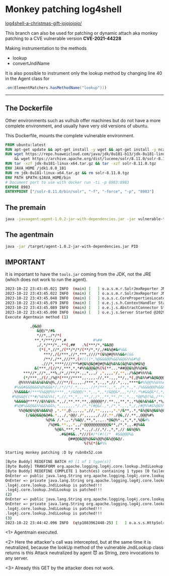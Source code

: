 # Monkey patching log4shell

[log4shell-a-christmas-gift-jojojojojo/](https://rubn0x52.com/2021/12/26/log4shell-a-christmas-gift-jojojojojo/)

This branch can also be used for patching or dynamic attach aka monkey patching to a CVE vulnerable version **CVE-2021-44228**

Making instrumentation to the methods

- lookup
- convertJndiName

It is also possible to instrument only the lookup method by changing line 40 in the Agent class for

```java
.on(ElementMatchers.hasMethodName("lookup")))
```

---

## The Dockerfile

Other environments such as vulhub offer machines but do not have a more complete environment, and usually have very old versions of ubuntu.

This Dockerfile, mounts the complete vulnerable environment.

```dockerfile
FROM ubuntu:latest
RUN apt-get update && apt-get install -y wget && apt-get install -y ncat && apt-get install -y iputils-ping 
RUN wget https://repo.huaweicloud.com/java/jdk/8u181-b13/jdk-8u181-linux-x64.tar.gz \ 
	&& wget https://archive.apache.org/dist/lucene/solr/8.11.0/solr-8.11.0.tgz
RUN tar -xzf jdk-8u181-linux-x64.tar.gz && tar -xzf solr-8.11.0.tgz
ENV JAVA_HOME /jdk1.8.0_181
RUN rm jdk-8u181-linux-x64.tar.gz && rm solr-8.11.0.tgz
ENV PATH $PATH:$JAVA_HOME/bin
# Document port to use with docker run -ti -p 8983:8983
EXPOSE 8983
ENTRYPOINT ["/solr-8.11.0/bin/solr", "-f", "-force", "-p", "8983"]
```

## The premain

```bash
java -javaagent:agent-1.0.2-jar-with-dependencies.jar -jar vulnerable-target.jar
```

## The agentmain

```bash
java -jar /target/agent-1.0.2-jar-with-dependencies.jar PID
```
## IMPORTANT

It is important to have the `tools.jar` coming from the JDK, not the JRE (which does not work to run the agent).

```bash
2023-10-22 23:43:45.021 INFO  (main) [   ] o.a.s.m.r.SolrJmxReporter JMX monitoring for 'solr.jvm' (registry 'solr.jvm') enabled at server: com.sun.jmx.mbeanserver.JmxMBeanServer@7adda9cc
2023-10-22 23:43:45.022 INFO  (main) [   ] o.a.s.m.r.SolrJmxReporter JMX monitoring for 'solr.jetty' (registry 'solr.jetty') enabled at server: com.sun.jmx.mbeanserver.JmxMBeanServer@7adda9cc
2023-10-22 23:43:45.048 INFO  (main) [   ] o.a.s.c.CorePropertiesLocator Found 0 core definitions underneath /solr-8.11.0/server/solr
2023-10-22 23:43:45.079 INFO  (main) [   ] o.e.j.s.h.ContextHandler Started o.e.j.w.WebAppContext@5e2c3d18{/solr,file:///solr-8.11.0/server/solr-webapp/webapp/,AVAILABLE}{/solr-8.11.0/server/solr-webapp/webapp}
2023-10-22 23:43:45.089 INFO  (main) [   ] o.e.j.s.AbstractConnector Started ServerConnector@2fb3536e{HTTP/1.1, (http/1.1, h2c)}{0.0.0.0:8983}
2023-10-22 23:43:45.090 INFO  (main) [   ] o.e.j.s.Server Started @2029ms
Execute Agentmain method (1)

           ,@&@@
              &@@/*/#&
              *//*,,/*/*(
             **,*/***//**,#            #%##
              ,/,*/**/*,,**(,##   .%(***/*,*&&@@
               (*(,*,//*,/(**/*/*/(**/*,*/,/#&%@#&#%&&
                 ***/,/(/***,//*,***,////*(&%@#@%%%&&#(&&
                 /**/,/**,///**,(#((((*,%@&&&@@%&&%&@&%%&#%@
                .///*,****////**%#@&%@&@#@#@%&@%&%&(&@%&%@#&%@
             &(***,/(//*/,***,*,*#%%&@@&@%(%(**...*##@@&%@%%@#&
        ***//*,//*,,**%,/*,//**/*.,,*,,,/ ,*,,,,*/,**,./%&@#%%%%&
        (*/***,,/(/,/%@*(***//****,,.,,,.//,**.,,,**/,,*(,@%&%%#%&@&@@@@.
      @%%%%%&%&%&%&%@%,///**/(,,,,./***,*,.,,*,//.*,.,,****&#%%@@%%&%%#&%#&@
    #%&&#&&@&&&%@%&&&*/,/*//*/.*,.,,,.//*/***.,.*,,/*,*.,*./%&&&@@@%&&&#&&&#&
   .%%&&&&#/***%%&@@%%****,,*/&@@@/*.*,.,*,,*/&@@&*,,,*/*/.*%#&&@&*(,*/#&&@#%&
   #%@&&@((**#/%&%&%%(,*,//,**,*,,,**,/,/*,,**,**./*.,*.,,*@@%@(%&,/**((%%@&#&
    %&&&&@****//&%%&%%.*,,/,**.**.**,,@@@@@*/.**.,,**,*,,*%@&%&%&&*,*%/&#&&@&%
    #%@#%&&@&&%%&&%&&%,*,,,,,,,*/./*,*(#@&(.,*,/*,*.,.,*,/,/#@%%#&%@&%%@&%&%#
      %%@&@&%@&%&&&%@ ,*.**,@.,,.,,*,//,**.,,,.,*.*/&**,.*,*&%@&%@&&%@&&@%#.
         (/&&@&&@&@#&.*.,./,*@@/./*,,,,,,/.//.**./@&,//.**,,@@@%#%
                  %@%& /.*.,.*/%&@/,**,*,.,..*@&@%*.,*,*,*,%@&#%
                   /%@#&.**.,.*,,/*@@@@@@@@@@@&**,/*.*,,.#@%&&
                      %@&%,***,**,*.,,/.//,*/.,*,*,// &&%@&%
                        .#&@#&&..*///(#/*(#((/*  #&&@@@%&
                            @##@@&@@%@&&%@@%@&%@@&@/.
                                   %(%(*(&#%%

Starting monkey patching :D by rubn0x52.com

[Byte Buddy] REDEFINE BATCH #0 [1 of 1 type(s)]
[Byte Buddy] TRANSFORM org.apache.logging.log4j.core.lookup.JndiLookup [startJarLoader@497470ed, null, Thread[Attach Listener,9,system], loaded=true]
[Byte Buddy] REDEFINE COMPLETE 1 batch(es) containing 1 types [0 failed batch(es)]
OnEnter => public java.lang.String org.apache.logging.log4j.core.lookup.JndiLookup.lookup(org.apache.logging.log4j.core.LogEvent,java.lang.String)
OnEnter => private java.lang.String org.apache.logging.log4j.core.lookup.JndiLookup.convertJndiName(java.lang.String)
.log4j.core.lookup.JndiLookup is patched!!!
.log4j.core.lookup.JndiLookup is patched!!!
(2)
OnEnter => public java.lang.String org.apache.logging.log4j.core.lookup.JndiLookup.lookup(org.apache.logging.log4j.core.LogEvent,java.lang.String)
OnEnter => private java.lang.String org.apache.logging.log4j.core.lookup.JndiLookup.convertJndiName(java.lang.String)
.log4j.core.lookup.JndiLookup is patched!!!
.log4j.core.lookup.JndiLookup is patched!!!
(3)
2023-10-22 23:44:42.096 INFO  (qtp1083962448-25) [   ] o.a.s.s.HttpSolrCall [admin] webapp=null path=/admin/cores params={foo=Attack neutralized by agent} status=0 QTime=27
```
<1> Agentmain executed.

<2> Here the attacker's call was intercepted, but at the same time it is neutralized, because the lookUp method of the vulnerable JndiLookup class returns is this Attack neutralized by agent 😈 as String, zero invocations to any server.

<3> Already this GET by the attacker does not work.
